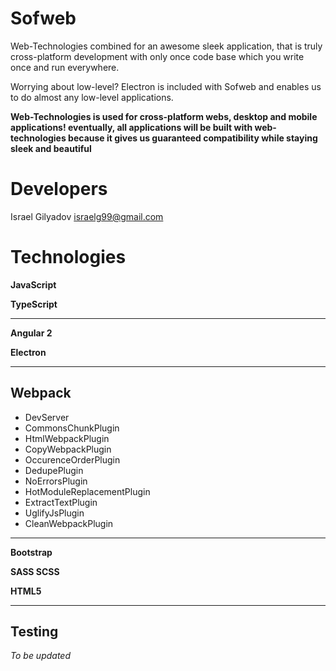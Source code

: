 Sofweb
===============

Web-Technologies combined for an awesome sleek application, that is truly cross-platform development with only once code base which you write once and run everywhere.

Worrying about low-level? Electron is included with Sofweb and enables us to do almost any low-level applications.

**Web-Technologies is used for cross-platform webs, desktop and mobile applications! eventually, all applications will be built with web-technologies because it gives us guaranteed compatibility while staying sleek and beautiful**

Developers
===============
Israel Gilyadov <israelg99@gmail.com>

Technologies
===============

**JavaScript**

**TypeScript**

------------

**Angular 2**

**Electron**

------------

## Webpack
- DevServer
- CommonsChunkPlugin
- HtmlWebpackPlugin
- CopyWebpackPlugin
- OccurenceOrderPlugin
- DedupePlugin
- NoErrorsPlugin
- HotModuleReplacementPlugin
- ExtractTextPlugin
- UglifyJsPlugin
- CleanWebpackPlugin

------------

**Bootstrap**

**SASS SCSS**

**HTML5**

------------

## Testing
*To be updated*